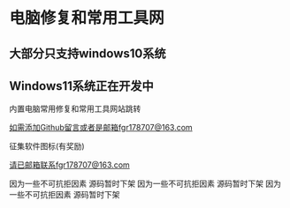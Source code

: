 # 电脑修复和常用工具网
## 大部分只支持windows10系统
## Windows11系统正在开发中

内置电脑常用修复和常用工具网站跳转

如需添加Github留言或者是邮箱fgr178707@163.com

征集软件图标(有奖励)

请已邮箱联系fgr178707@163.com

因为一些不可抗拒因素 源码暂时下架
因为一些不可抗拒因素 源码暂时下架
因为一些不可抗拒因素 源码暂时下架
